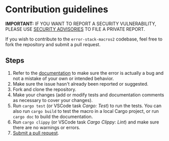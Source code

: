 # Contribution guidelines

**IMPORTANT:** IF YOU WANT TO REPORT A SECURITY VULNERABILITY, PLEASE USE [SECURITY ADVISORIES](https://github.com/LuisFerLCC/error-stack-macros2/security/advisories/new) TO FILE A PRIVATE REPORT.

If you wish to contribute to the `error-stack-macros2` codebase, feel free to fork the repository and submit a pull request.

## Steps

1.  Refer to the [documentation](https://docs.rs/error-stack-macros2) to make sure the error is actually a bug and not a mistake of your own or intended behavior.
1.  Make sure the issue hasn't already been reported or suggested.
1.  Fork and clone the repository.
1.  Make your changes (add or modify tests and documentation comments as necessary to cover your changes).
1.  Run `cargo test` (or VSCode task _Cargo: Test_) to run the tests. You can also run `cargo build` to test the macro in a local Cargo project, or run `cargo doc` to build the documentation.
1.  Run `cargo clippy` (or VSCode task _Cargo Clippy: Lint_) and make sure there are no warnings or errors.
1.  [Submit a pull request](https://github.com/LuisFerLCC/error-stack-macros2/compare).
